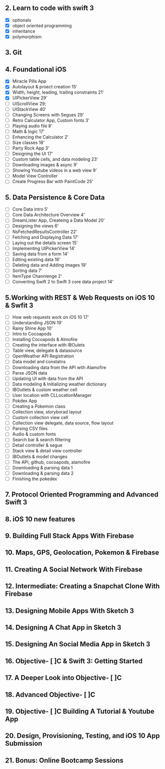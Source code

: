 ## 2. Learn to code with swift 3
- [x] optionals
- [x] object oriented programming
- [x] inheritance
- [x] polymorphism

## 3. Git
## 4. Foundational iOS
- [x] Miracle Pills App
- [x] Autolayout & proect creation 15'
- [x] Width, height, leading, trailing constraints 21'
- [x] UIPickerView 29'
- [ ] UIScrollView 29;
- [ ] UIStackView 40'
- [ ] Changing Screens with Segues 29'
- [ ] Retro Calculator App, Custom fonts 3'
- [ ] Playing audio file 8'
- [ ] Math & logic 17'
- [ ] Enhancing the Calculator 2'
- [ ] Size classes 18'
- [ ] Party Rock App 3'
- [ ] Designing the UI 17'
- [ ] Custom table cells, and data modeling 23'
- [ ] Downloading images & async 9'
- [ ] Showing Youtube videos in a web view 9'
- [ ] Model View Controller
- [ ] Create Progress Bar with PaintCode 25'

## 5. Data Persistence & Core Data
- [ ] Core Data intro 5'
- [ ] Core Data Architecture Overview 4'
- [ ] DreamLister App, Createing a Data Model 20'
- [ ] Designing the views 6'
- [ ] NsFetchedResultsController 22'
- [ ] Fetching and Displaying Data 17'
- [ ] Laying out the details screen 15'
- [ ] Implementing UIPickerView 14'
- [ ] Saving data from a form 14'
- [ ] Editing existing data 16'
- [ ] Deleting data and Adding images 19'
- [ ] Sorting data 7'
- [ ] ItemType Channlenge 2'
- [ ] Converting Swift 2 to Swift 3 core data project 14'

## 5.Working with REST & Web Requests on iOS 10 & Swfit 3
- [ ] How web requests work on iOS 10 17'
- [ ] Understanding JSON 19'
- [ ] Rainy Shine App 10'
- [ ] Intro to Cocoapods
- [ ] Installing Cocoapods & Almofire
- [ ] Creating the interface with IBOulets
- [ ] Table view, delegate & datasource
- [ ] OpenWeather API Registration
- [ ] Data model and constatns
- [ ] Downloading data from the API with Alamofire
- [ ] Parse JSON data
- [ ] Updating UI with data from the API
- [ ] Data modeling & Initializing weather dictionary
- [ ] IBOutlets & custom weather cell
- [ ] User location with CLLocationManager
- [ ] Pokdex App 
- [ ] Creating a Pokemon class
- [ ] Collection view, storyborad layout
- [ ] Custom collection view cell
- [ ] Collection view delegate, data source, flow layout
- [ ] Parsing CSV files
- [ ] Audio & custom fonts
- [ ] Search bar & search filtering
- [ ] Detail controller & segue
- [ ] Stack view & detail view controller
- [ ] IBOutlets & model changes
- [ ] The API, github, cocoapods, alamofire
- [ ] Downloading & parsing data 1
- [ ] Downloading & parsing data 2
- [ ] Finishing the pokedex

## 7. Protocol Oriented Programming and Advanced Swift 3
## 8. iOS 10 new features
## 9. Building Full Stack Apps With Firebase
## 10. Maps, GPS, Geolocation, Pokemon & Firebase
## 11. Creating A Social Network With Firebase
## 12. Intermediate: Creating a Snapchat Clone With Firebase

## 13. Designing Mobile Apps With Sketch 3
## 14. Designing A Chat App in Sketch 3
## 15. Designing An Social Media App in Sketch 3
## 16. Objective- [ ]C & Swift 3: Getting Started
## 17. A Deeper Look into Objective- [ ]C
## 18. Advanced Objective- [ ]C
## 19. Objective- [ ]C Building A Tutorial & Youtube App
## 20. Design, Provisioning, Testing, and iOS 10 App Submission
## 21. Bonus: Online Bootcamp Sessions
